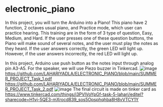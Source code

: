 # electronic_piano
In this project, you will turn the Arduino into a Piano! This piano have 2 function, 2 octaves usual piano, and Practice mode, which user can practice hearing. This training are in the form of 3 type of question, Easy, Medium, and Hard. If the user presses one of these question buttons, the Piano will make sound of several notes, and the user must play the notes as they heard. If the user answers correctly, the green LED will light up. However, if the user answers incorrectly, the red LED will light up.

In this project, Arduino use push button as the notes input through analog pin A3-A5. For the speaker, we will use Piezo buzzer in Tinkercad.
![image](https://user-images.githubusercontent.com/84332506/177261970-c9d68e7b-d323-46a1-bbe7-2c621d718df4.png)
https://github.com/LAHARIYADLA/ELECTRONIC_PIANO/blob/main/SUMMER_PROJECT_Task_1.pdf
https://github.com/LAHARIYADLA/ELECTRONIC_PIANO/blob/main/SUMMER_PROJECT_Task_2.pdf
![image](https://user-images.githubusercontent.com/84332506/177263184-e01b5e7f-3da6-40ac-8cc9-eda28b861eb8.png)
The final circuit is made on tinker card as
https://www.tinkercad.com/things/i3PVlVoYpGf-task-5-lahari/editel?sharecode=H1vj-5QE3-mXrocd839_sos5Opsphqhba8H8vVTCY1Y
